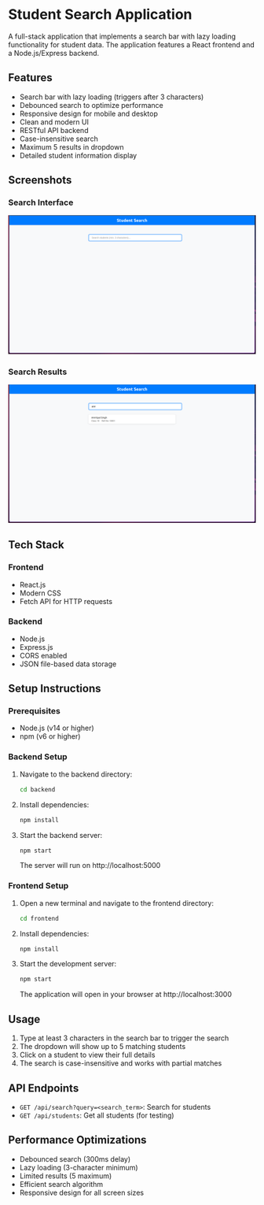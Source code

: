 # Student Search Application

A full-stack application that implements a search bar with lazy loading functionality for student data. The application features a React frontend and a Node.js/Express backend.

## Features

- Search bar with lazy loading (triggers after 3 characters)
- Debounced search to optimize performance
- Responsive design for mobile and desktop
- Clean and modern UI
- RESTful API backend
- Case-insensitive search
- Maximum 5 results in dropdown
- Detailed student information display

## Screenshots

### Search Interface
![Search Interface](./screenshots/1.png)

### Search Results
![Search Results](./screenshots/2.png)

## Tech Stack

### Frontend
- React.js
- Modern CSS
- Fetch API for HTTP requests

### Backend
- Node.js
- Express.js
- CORS enabled
- JSON file-based data storage

## Setup Instructions

### Prerequisites
- Node.js (v14 or higher)
- npm (v6 or higher)

### Backend Setup
1. Navigate to the backend directory:
   ```bash
   cd backend
   ```

2. Install dependencies:
   ```bash
   npm install
   ```

3. Start the backend server:
   ```bash
   npm start
   ```
   The server will run on http://localhost:5000

### Frontend Setup
1. Open a new terminal and navigate to the frontend directory:
   ```bash
   cd frontend
   ```

2. Install dependencies:
   ```bash
   npm install
   ```

3. Start the development server:
   ```bash
   npm start
   ```
   The application will open in your browser at http://localhost:3000

## Usage

1. Type at least 3 characters in the search bar to trigger the search
2. The dropdown will show up to 5 matching students
3. Click on a student to view their full details
4. The search is case-insensitive and works with partial matches

## API Endpoints

- `GET /api/search?query=<search_term>`: Search for students
- `GET /api/students`: Get all students (for testing)

## Performance Optimizations

- Debounced search (300ms delay)
- Lazy loading (3-character minimum)
- Limited results (5 maximum)
- Efficient search algorithm
- Responsive design for all screen sizes 